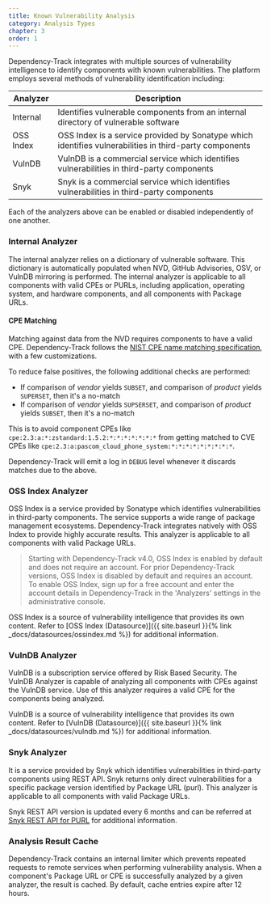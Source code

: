 ```yaml
---
title: Known Vulnerability Analysis
category: Analysis Types
chapter: 3
order: 1
---
```


Dependency-Track integrates with multiple sources of vulnerability intelligence to identify components with known 
vulnerabilities. The platform employs several methods of vulnerability identification including:

| Analyzer  | Description                                                                                            |
|-----------|--------------------------------------------------------------------------------------------------------|
| Internal  | Identifies vulnerable components from an internal directory of vulnerable software                     |
| OSS Index | OSS Index is a service provided by Sonatype which identifies vulnerabilities in third-party components |
| VulnDB    | VulnDB is a commercial service which identifies vulnerabilities in third-party components              |
| Snyk      | Snyk is a commercial service which identifies vulnerabilities in third-party components                |

Each of the analyzers above can be enabled or disabled independently of one another.

### Internal Analyzer

The internal analyzer relies on a dictionary of vulnerable software. This dictionary is automatically populated when 
NVD, GitHub Advisories, OSV, or VulnDB mirroring is performed. The internal analyzer is applicable to all components 
with valid CPEs or PURLs, including application, operating system, and hardware components, and all components with
Package URLs.

#### CPE Matching

Matching against data from the NVD requires components to have a valid CPE. Dependency-Track follows
the [NIST CPE name matching specification](https://nvlpubs.nist.gov/nistpubs/Legacy/IR/nistir7696.pdf), 
with a few customizations.

To reduce false positives, the following additional checks are performed:

* If comparison of *vendor* yields `SUBSET`, and comparison of *product* yields `SUPERSET`, then it's a no-match
* If comparison of *vendor* yields `SUPSERSET`, and comparison of *product* yields `SUBSET`, then it's a no-match

This is to avoid component CPEs like `cpe:2.3:a:*:zstandard:1.5.2:*:*:*:*:*:*:*` from getting matched to
CVE CPEs like `cpe:2.3:a:pascom_cloud_phone_system:*:*:*:*:*:*:*:*:*`.

Dependency-Track will emit a log in `DEBUG` level whenever it discards matches due to the above.

### OSS Index Analyzer

OSS Index is a service provided by Sonatype which identifies vulnerabilities in third-party components. The service 
supports a wide range of package management ecosystems. Dependency-Track integrates natively with OSS Index to provide 
highly accurate results. This analyzer is applicable to all components with valid Package URLs.

> Starting with Dependency-Track v4.0, OSS Index is enabled by default and does not require an account. For prior 
> Dependency-Track versions, OSS Index is disabled by default and requires an account. To enable OSS Index, 
> sign up for a free account and enter the account details in Dependency-Track in the 'Analyzers' settings in the 
> administrative console.

OSS Index is a source of vulnerability intelligence that provides its own content. Refer to 
[OSS Index (Datasource)]({{ site.baseurl }}{% link _docs/datasources/ossindex.md %}) for additional information.

### VulnDB Analyzer

VulnDB is a subscription service offered by Risk Based Security. The VulnDB Analyzer is capable of analyzing all 
components with CPEs against the VulnDB service. Use of this analyzer requires a valid CPE for the components being 
analyzed.

VulnDB is a source of vulnerability intelligence that provides its own content. Refer to 
[VulnDB (Datasource)]({{ site.baseurl }}{% link _docs/datasources/vulndb.md %}) for additional information.

### Snyk Analyzer

It is a service provided by Snyk which identifies vulnerabilities in third-party components using REST API. Snyk returns only direct vulnerabilities for a specific package version identified by Package URL (purl).
This analyzer is applicable to all components with valid Package URLs.

Snyk REST API version is updated every 6 months and can be referred at
[Snyk REST API for PURL](https://apidocs.snyk.io/?version=2022-10-06#get-/orgs/-org_id-/packages/-purl-/issues) for additional information.

### Analysis Result Cache

Dependency-Track contains an internal limiter which prevents repeated requests to remote services when performing
vulnerability analysis. When a component's Package URL or CPE is successfully analyzed by a given analyzer, 
the result is cached. By default, cache entries expire after 12 hours.
